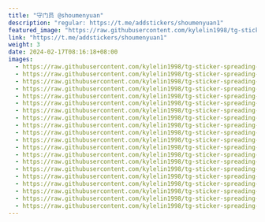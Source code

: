 ```yaml
---
title: "守门员 @shoumenyuan"
description: "regular: https://t.me/addstickers/shoumenyuan1"
featured_image: "https://raw.githubusercontent.com/kylelin1998/tg-sticker-spreading-worldwide-images/main/img/9691d1dd-6156-4ec9-b2f9-a6d8f6fbbd48.jpg"
link: "https://t.me/addstickers/shoumenyuan1"
weight: 3
date: 2024-02-17T08:16:18+08:00
images:
  - https://raw.githubusercontent.com/kylelin1998/tg-sticker-spreading-worldwide-images/main/img/9691d1dd-6156-4ec9-b2f9-a6d8f6fbbd48.jpg
  - https://raw.githubusercontent.com/kylelin1998/tg-sticker-spreading-worldwide-images/main/img/668ea670-cbe9-428b-8290-0cc0052dcf6f.jpg
  - https://raw.githubusercontent.com/kylelin1998/tg-sticker-spreading-worldwide-images/main/img/152f27a2-2df0-454d-8ac6-30a3f562e2ae.jpg
  - https://raw.githubusercontent.com/kylelin1998/tg-sticker-spreading-worldwide-images/main/img/02bbaada-63f4-4ac8-ab16-b79b051b65f1.jpg
  - https://raw.githubusercontent.com/kylelin1998/tg-sticker-spreading-worldwide-images/main/img/85519e15-42d5-44d5-8619-185c6747aef8.jpg
  - https://raw.githubusercontent.com/kylelin1998/tg-sticker-spreading-worldwide-images/main/img/a65b9d39-64a4-49d6-add3-d2ea5efa532a.jpg
  - https://raw.githubusercontent.com/kylelin1998/tg-sticker-spreading-worldwide-images/main/img/941a49cb-f723-4249-9fb7-fec5a80faf6c.jpg
  - https://raw.githubusercontent.com/kylelin1998/tg-sticker-spreading-worldwide-images/main/img/68a9c232-ca0a-4547-a64c-e6bfc1579e33.jpg
  - https://raw.githubusercontent.com/kylelin1998/tg-sticker-spreading-worldwide-images/main/img/dcbe77b4-221b-453d-81e8-d2df48480b52.jpg
  - https://raw.githubusercontent.com/kylelin1998/tg-sticker-spreading-worldwide-images/main/img/3634e38b-cbac-4d9d-ae5a-1dde4641ebd7.jpg
  - https://raw.githubusercontent.com/kylelin1998/tg-sticker-spreading-worldwide-images/main/img/839a3473-6c6d-4e31-b1dc-49d8ec5ec55b.jpg
  - https://raw.githubusercontent.com/kylelin1998/tg-sticker-spreading-worldwide-images/main/img/ae888286-20f7-4d3f-b8c7-38cd18cdc98a.jpg
  - https://raw.githubusercontent.com/kylelin1998/tg-sticker-spreading-worldwide-images/main/img/e1789307-190a-4789-a1c7-9f878f639b18.jpg
  - https://raw.githubusercontent.com/kylelin1998/tg-sticker-spreading-worldwide-images/main/img/0c24f3d0-d768-4479-81fa-1412cf7c4592.jpg
  - https://raw.githubusercontent.com/kylelin1998/tg-sticker-spreading-worldwide-images/main/img/026b12ec-fa79-4282-bfdd-f8bbb9891295.jpg
  - https://raw.githubusercontent.com/kylelin1998/tg-sticker-spreading-worldwide-images/main/img/62e839b0-1d27-40bb-b252-21bff4dd2fc8.jpg
  - https://raw.githubusercontent.com/kylelin1998/tg-sticker-spreading-worldwide-images/main/img/a31d4e97-294e-4dad-8164-3f9d9f08dc2f.jpg
  - https://raw.githubusercontent.com/kylelin1998/tg-sticker-spreading-worldwide-images/main/img/ec548a65-c104-4204-a45c-661d0f9aba44.jpg
  - https://raw.githubusercontent.com/kylelin1998/tg-sticker-spreading-worldwide-images/main/img/899189d8-1212-4690-b23f-b97b4df54b36.jpg
  - https://raw.githubusercontent.com/kylelin1998/tg-sticker-spreading-worldwide-images/main/img/fe092e1e-343d-42c4-b004-a73693729151.jpg
---
```

